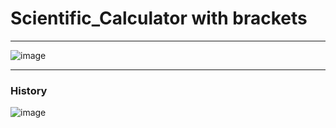 # Scientific_Calculator with brackets
***
![image](https://github.com/gelios02/Scientific_Calculator_with_brackets/assets/83709264/5197b695-dffe-4bbb-a587-a5d74545e841)
***
### History

![image](https://github.com/gelios02/Scientific_Calculator_with_brackets/assets/83709264/3df25a2d-41bb-4bef-8811-646c6b3c9acd)
